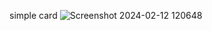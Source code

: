  
 simple card 
![Screenshot 2024-02-12 120648](https://github.com/Tanvipatel28/card.html/assets/155800966/10a2594d-2c58-4525-8b99-c2f03b6b289c)

